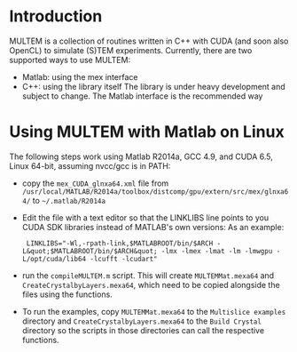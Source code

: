 Introduction
============

MULTEM is a collection of routines written in C++ with CUDA (and soon also
OpenCL) to simulate (S)TEM experiments.
Currently, there are two supported ways to use MULTEM:
 - Matlab: using the mex interface
 - C++: using the library itself
The library is under heavy development and subject to change.
The Matlab interface is the recommended way

Using MULTEM with Matlab on Linux
=================================
The following steps work using Matlab R2014a, GCC 4.9, and CUDA 6.5, Linux 64-bit, assuming nvcc/gcc is in PATH:
 - copy the `mex_CUDA_glnxa64.xml` file from `/usr/local/MATLAB/R2014a/toolbox/distcomp/gpu/extern/src/mex/glnxa64/` to `~/.matlab/R2014a`
 - Edit the file with a text editor so that the LINKLIBS line points to you CUDA SDK libraries instead of MATLAB's own versions:
   As an example:

        LINKLIBS="-Wl,-rpath-link,$MATLABROOT/bin/$ARCH -L&quot;$MATLABROOT/bin/$ARCH&quot; -lmx -lmex -lmat -lm -lmwgpu -L/opt/cuda/lib64 -lcufft -lcudart"
   
 - run the `compileMULTEM.m` script. This will create `MULTEMMat.mexa64` and `CreateCrystalbyLayers.mexa64`, which need to be copied alongside the files using the functions.
 - To run the examples, copy `MULTEMMat.mexa64` to the `Multislice examples` directory and `CreateCrystalbyLayers.mexa64` to the `Build Crystal` directory so the scripts in those directories can call the respective functions.
